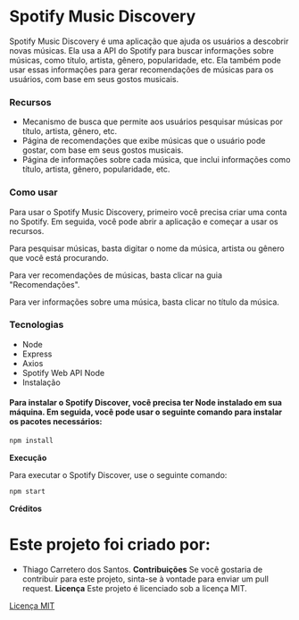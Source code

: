 # Spotify Music Discovery

Spotify Music Discovery é uma aplicação que ajuda os usuários a descobrir novas músicas. Ela usa a API do Spotify para buscar informações sobre músicas, como título, artista, gênero, popularidade, etc. Ela também pode usar essas informações para gerar recomendações de músicas para os usuários, com base em seus gostos musicais.

### Recursos

* Mecanismo de busca que permite aos usuários pesquisar músicas por título, artista, gênero, etc.
* Página de recomendações que exibe músicas que o usuário pode gostar, com base em seus gostos musicais.
* Página de informações sobre cada música, que inclui informações como título, artista, gênero, popularidade, etc. 
### Como usar
Para usar o Spotify Music Discovery, primeiro você precisa criar uma conta no Spotify. Em seguida, você pode abrir a aplicação e começar a usar os recursos.

Para pesquisar músicas, basta digitar o nome da música, artista ou gênero que você está procurando.

Para ver recomendações de músicas, basta clicar na guia "Recomendações".

Para ver informações sobre uma música, basta clicar no título da música.

### Tecnologias

* Node
* Express
* Axios
* Spotify Web API Node
* Instalação

#### Para instalar o Spotify Discover, você precisa ter Node instalado em sua máquina. Em seguida, você pode usar o seguinte comando para instalar os pacotes necessários:
~~~javascript
npm install
~~~
**Execução**

Para executar o Spotify Discover, use o seguinte comando:
~~~javascript
npm start
~~~
**Créditos**
# Este projeto foi criado por:
- Thiago Carretero dos Santos.
**Contribuições**
Se você gostaria de contribuir para este projeto, sinta-se à vontade para enviar um pull request.
**Licença**
Este projeto é licenciado sob a licença MIT.

[Licença MIT](https://opensource.org/licenses/MIT)
